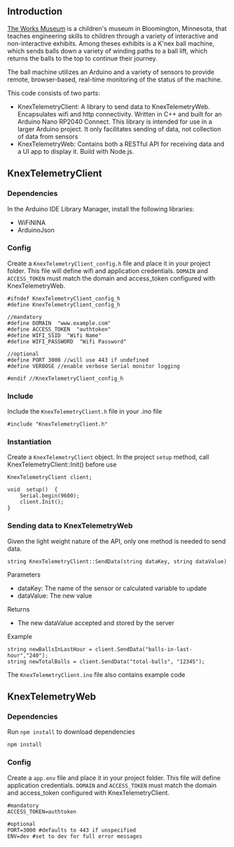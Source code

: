 

## Introduction
[The Works Museum](https://theworks.org/about-us/) is a children's museum in Bloomington, Minnesota, that teaches engineering skills to children through a variety of interactive and non-interactive exhibits. 
Among theses exhibits is a K'nex ball machine, which sends balls down a variety of winding paths to a ball lift, which returns the balls to the top to continue their journey.

The ball machine utilizes an Arduino and a variety of sensors to provide remote, browser-based, real-time monitoring of the status of the machine.

This code consists of two parts:
- KnexTelemetryClient: A library to send data to KnexTelemetryWeb. Encapsulates wifi and http connectivity. Written in C++ and built for an Arduino Nano RP2040 Connect. This library is intended for use in a larger Arduino project. It only facilitates sending of data, not collection of data from sensors
- KnexTelemetryWeb: Contains both a RESTful API for receiving data and a UI app to display it. Build with Node.js.



## KnexTelemetryClient

### Dependencies

In the Arduino IDE Library Manager, install the following libraries:
- WiFiNINA
- ArduinoJson

### Config

Create a `KnexTelemetryClient_config.h` file and place it in your project folder. This file will define wifi and application credentials. `DOMAIN` and `ACCESS_TOKEN` must match the domain and access_token configured with KnexTelemetryWeb. 

    #ifndef KnexTelemetryClient_config_h
    #define KnexTelemetryClient_config_h
    
	//mandatory
    #define DOMAIN  "www.example.com"
    #define ACCESS_TOKEN  "authtoken"
    #define WIFI_SSID  "Wifi Name"
    #define WIFI_PASSWORD  "Wifi Password"
	
	//optional
	#define PORT 3000 //will use 443 if undefined
	#define VERBOSE //enable verbose Serial monitor logging
    
    #endif //KnexTelemetryClient_config_h
	
### Include

Include the `KnexTelemetryClient.h` file in your .ino file

	#include "KnexTelemetryClient.h"

### Instantiation

Create a `KnexTelemetryClient` object. In the project `setup` method, call KnexTelemetryClient::Init() before use 

	KnexTelemetryClient client;
	
	void  setup()  {
		Serial.begin(9600);
		client.Init();
	}

### Sending data to KnexTelemetryWeb

Given the light weight nature of the API, only one method is needed to send data. 

	string KnexTelemetryClient::SendData(string dataKey, string dataValue)
	
Parameters
- dataKey: The name of the sensor or calculated variable to update
- dataValue: The new value

Returns
- The new dataValue accepted and stored by the server

Example

	string newBallsInLastHour = client.SendData("balls-in-last-hour","240");
	string newTotalBalls = client.SendData("total-balls", "12345");

The `KnexTelemetryClient.ino` file also contains example code


## KnexTelemetryWeb

### Dependencies

Run `npm install` to download dependencies

	npm install
	
### Config

Create a `app.env` file and place it in your project folder. This file will define application credentials. `DOMAIN` and `ACCESS_TOKEN` must match the domain and access_token configured with KnexTelemetryClient. 

	#mandatory
	ACCESS_TOKEN=authtoken

	#optional
	PORT=3000 #defaults to 443 if unspecified
	ENV=dev #set to dev for full error messages


